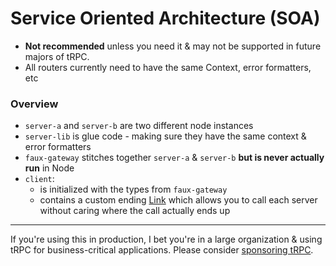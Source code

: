 # Service Oriented Architecture (SOA)

- **Not recommended** unless you need it & may not be supported in future majors of tRPC.
- All routers currently need to have the same Context, error formatters, etc


### Overview

- `server-a` and `server-b` are two different node instances
- `server-lib` is glue code - making sure they have the same context & error formatters
- `faux-gateway` stitches together `server-a` & `server-b` **but is never actually run** in Node
- `client`:
  - is initialized with the types from `faux-gateway`
  - contains a custom ending [Link](https://trpc.io/docs/links) which allows you to call each server without caring where the call actually ends up


---

If you're using this in production, I bet you're in a large organization & using tRPC for business-critical applications. Please consider [sponsoring tRPC](https://trpc.io/sponsor).

